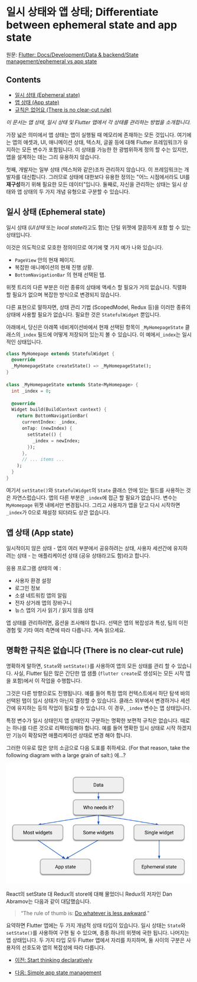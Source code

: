 # 일시 상태와 앱 상태; Differentiate between ephemeral state and app state

원문: [Flutter: Docs/Development/Data & backend/State management/ephemeral vs app state](https://flutter.dev/docs/development/data-and-backend/state-mgmt/ephemeral-vs-app)

## Contents

- [일시 상태 (Ephemeral state)](#ephemeral-state)
- [앱 상태 (App state)](#app-state)
- [규칙은 없어요 (There is no clear-cut rule)](there-is-no-clear-cut-rule)

*이 문서는 앱 상태, 일시 상태 및 Flutter 앱에서 각 상태를 관리하는 방법을 소개합니다.*

가장 넓은 의미에서 앱 상태는 앱이 실행될 때 메모리에 존재하는 모든 것입니다. 여기에는 앱의 애셋과, UI, 애니메이션 상태, 텍스처, 글꼴 등에 대해 Flutter 프레임워크가 유지하는 모든 변수가 포함됩니다. 이 상태를 가능한 한 광범위하게 정의 할 수는 있지만, 앱을 설계하는 데는 그리 유용하지 않습니다.

첫째, 개발자는 일부 상태 (텍스처와 같은)조차 관리하지 않습니다. 이 프레임워크는 개발자를 대신합니다. 그러므로 상태에 대한보다 유용한 정의는 "어느 시점에서라도 UI를 **재구성**하기 위해 필요한 모든 데이터"입니다. 둘째로, 자신을 관리하는 상태는 일시 상태와 앱 상태의 두 가지 개념 유형으로 구분할 수 있습니다.

<p id="ephemeral-state"/>

##  일시 상태 (Ephemeral state)

일시 상태 (*UI상태* 또는 *local state*라고도 함)는 단일 위젯에 깔끔하게 포함 할 수 있는 상태입니다.

이것은 의도적으로 모호한 정의이므로 여기에 몇 가지 예가 나와 있습니다.

- `PageView` 안의 현재 페이지.
- 복잡한 애니메이션의 현재 진행 상황.
- `BottomNavigationBar` 의 현재 선택된 탭.

위젯 트리의 다른 부분은 이런 종류의 상태에 액세스 할 필요가 거의 없습니다. 직렬화 할 필요가 없으며 복잡한 방식으로 변경되지 않습니다.

다른 표현으로 말하자면, 상태 관리 기법 (ScopedModel, Redux 등)을 이러한 종류의 상태에 사용할 필요가 없습니다. 필요한 것은 `StatefulWidget` 뿐입니다.

아래에서, 당신은 아래쪽 네비게이션바에서 현재 선택된 항목이 `_MyHomepageState` 클래스의`_index` 필드에 어떻게 저장되어 있는지 볼 수 있습니다. 이 예에서`_index`는 일시적인 상태입니다.

```dart
class MyHomepage extends StatefulWidget {
  @override
  _MyHomepageState createState() => _MyHomepageState();
}

class _MyHomepageState extends State<MyHomepage> {
  int _index = 0;

  @override
  Widget build(BuildContext context) {
    return BottomNavigationBar(
      currentIndex: _index,
      onTap: (newIndex) {
        setState(() {
          _index = newIndex;
        });
      },
      // ... items ...
    );
  }
}
```

여기서 `setState()`와 `StatefulWidget`의 `State` 클래스 안에 있는 필드를 사용하는 것은 자연스럽습니다. 앱의 다른 부분은 `_index`에 접근 할 필요가 없습니다. 변수는 `MyHomepage` 위젯 내에서만 변경됩니다. 그리고 사용자가 앱을 닫고 다시 시작하면`_index`가 0으로 재설정 되더라도 상관 없습니다.

<p id="app-state"/>

##  앱 상태 (App state)

일시적이지 않은 상태 - 앱의 여러 부분에서 공유하려는 상태, 사용자 세션간에 유지하려는 상태 - 는 애플리케이션 상태 (공유 상태라고도 함)라고 합니다.

응용 프로그램 상태의 예 :

- 사용자 환경 설정
- 로그인 정보
- 소셜 네트워킹 앱의 알림
- 전자 상거래 앱의 장바구니
- 뉴스 앱의 기사 읽기 / 읽지 않음 상태

앱 상태를 관리하려면, 옵션을 조사해야 합니다. 선택은 앱의 복잡성과 특성, 팀의 이전 경험 및 기타 여러 측면에 따라 다릅니다. 계속 읽으세요.

<p id = "there-is-no-clear-cut-rule"/>

##  명확한 규칙은 없습니다 (There is no clear-cut rule)

명확하게 말하면, `State`와 `setState()`를 사용하여 앱의 모든 상태를 관리 할 수 있습니다. 사실, Flutter 팀은 많은 간단한 앱 샘플 (`flutter create`로 생성되는 모든 시작 앱을 포함)에서 이 작업을 수행합니다.

그것은 다른 방향으로도 진행됩니다. 예를 들어 특정 앱의 컨텍스트에서 하단 탐색 바의 선택된 탭이 임시 상태가 아닌지 결정할 수 있습니다. 클래스 외부에서 변경하거나 세션간에 유지하는 등의 작업이 필요할 수 있습니다. 이 경우, `_index` 변수는 앱 상태입니다.

특정 변수가 일시 상태인지 앱 상태인지 구분하는 명확한 보편적 규칙은 없습니다. 때로는 하나를 다른 것으로 리팩터링해야 합니다. 예를 들어 명확한 임시 상태로 시작 하겠지만 기능이 확장되면 애플리케이션 상태로 변경 해야 합니다.

그러한 이유로 많은 양의 소금으로 다음 도표를 취하세요. (For that reason, take the following diagram with a large grain of salt:) 에...?

![A flow chart. Start with 'Data'. 'Who needs it?'. Three options: 'Most widgets', 'Some widgets' and 'Single widget'. The first two options both lead to 'App state'. The 'Single widget' option leads to 'Ephemeral state'.](ephemeral_vs_app_state.assets/ephemeral-vs-app-state-3137024aa509b4df5d20ed7ed30fb8a0f7cff54ebc8ab0d6e39794bced87e27c.png)

React의 setState 대 Redux의 store에 대해 물었더니 Redux의 저자인 Dan Abramov는 다음과 같이 대답했습니다.

> “The rule of thumb is: [Do whatever is less  awkward](https://github.com/reduxjs/redux/issues/1287#issuecomment-175351978).”

요약하면 Flutter 앱에는 두 가지 개념적 상태 타입이 있습니다. 일시 상태는 `State`와 `setState()`를 사용하여 구현 될 수 있으며, 종종 하나의 위젯에 국한 됩니다. 나머지는 앱 상태입니다. 두 가지 타입 모두 Flutter 앱에서 자리를 차지하며, 둘 사이의 구분은 사용자의 선호도와 앱의 복잡성에 따라 다릅니다.

- [이전: Start thinking declaratively](start_thinking_declaratively.md)

- [다음: Simple app state management](simple_app_state_management.md)


